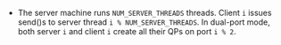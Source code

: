  * The server machine runs `NUM_SERVER_THREADS` threads. Client `i` issues
   send()s to server thread `i % NUM_SERVER_THREADS`. In dual-port mode, both
   server `i` and client `i` create all their QPs on port `i % 2`.
